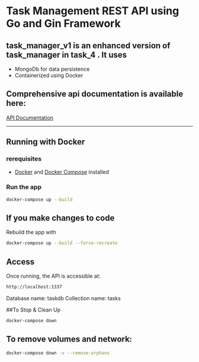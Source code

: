 # Task Management REST API using Go and Gin Framework

## task_manager_v1 is an enhanced version of task_manager in task_4 . It uses
 - MongoDb for data persistence
 - Containerized using Docker

## Comprehensive api documentation is available here: 
[API Documentation](https://documenter.getpostman.com/view/33664366/2sB34ijKPv)

---

## Running with Docker

### rerequisites

- [Docker](https://www.docker.com/) and [Docker Compose](https://docs.docker.com/compose/) installed

### Run the app

```bash
docker-compose up --build
```

## If you make changes to code
Rebuild the app with

```bash
docker-compose up --build --force-recreate
```

## Access

Once running, the API is accessible at:

```bash 
http://localhost:1337
```

Database name: taskdb
Collection name: tasks


##To Stop & Clean Up

```bash
docker-compose down
```

## To remove volumes and network:

```bash
docker-compose down -v --remove-orphans
```